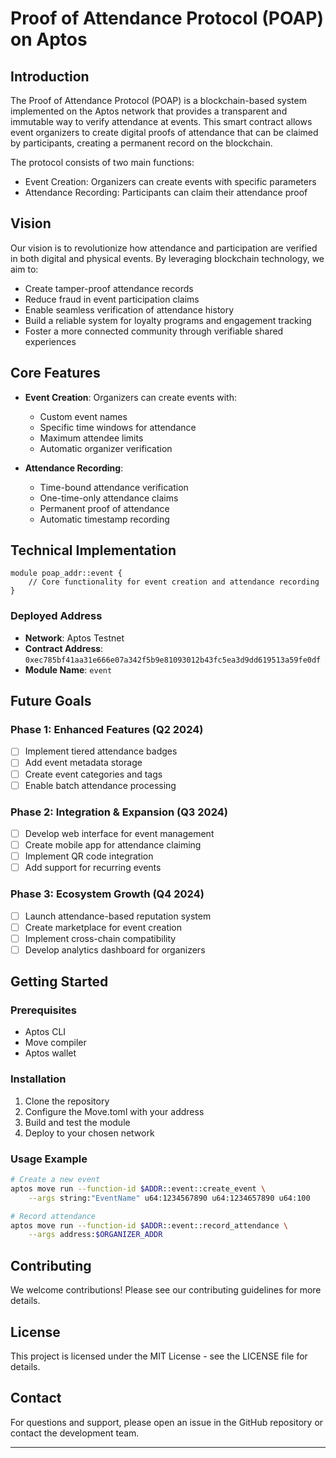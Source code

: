 # Proof of Attendance Protocol (POAP) on Aptos

## Introduction
The Proof of Attendance Protocol (POAP) is a blockchain-based system implemented on the Aptos network that provides a transparent and immutable way to verify attendance at events. This smart contract allows event organizers to create digital proofs of attendance that can be claimed by participants, creating a permanent record on the blockchain.

The protocol consists of two main functions:
- Event Creation: Organizers can create events with specific parameters
- Attendance Recording: Participants can claim their attendance proof

## Vision
Our vision is to revolutionize how attendance and participation are verified in both digital and physical events. By leveraging blockchain technology, we aim to:
- Create tamper-proof attendance records
- Reduce fraud in event participation claims
- Enable seamless verification of attendance history
- Build a reliable system for loyalty programs and engagement tracking
- Foster a more connected community through verifiable shared experiences

## Core Features
- **Event Creation**: Organizers can create events with:
  - Custom event names
  - Specific time windows for attendance
  - Maximum attendee limits
  - Automatic organizer verification

- **Attendance Recording**:
  - Time-bound attendance verification
  - One-time-only attendance claims
  - Permanent proof of attendance
  - Automatic timestamp recording

## Technical Implementation
```move
module poap_addr::event {
    // Core functionality for event creation and attendance recording
}
```

### Deployed Address
- **Network**: Aptos Testnet
- **Contract Address**: `0xec785bf41aa31e666e07a342f5b9e81093012b43fc5ea3d9dd619513a59fe0df`
- **Module Name**: `event`

## Future Goals

### Phase 1: Enhanced Features (Q2 2024)
- [ ] Implement tiered attendance badges
- [ ] Add event metadata storage
- [ ] Create event categories and tags
- [ ] Enable batch attendance processing

### Phase 2: Integration & Expansion (Q3 2024)
- [ ] Develop web interface for event management
- [ ] Create mobile app for attendance claiming
- [ ] Implement QR code integration
- [ ] Add support for recurring events

### Phase 3: Ecosystem Growth (Q4 2024)
- [ ] Launch attendance-based reputation system
- [ ] Create marketplace for event creation
- [ ] Implement cross-chain compatibility
- [ ] Develop analytics dashboard for organizers

## Getting Started

### Prerequisites
- Aptos CLI
- Move compiler
- Aptos wallet

### Installation
1. Clone the repository
2. Configure the Move.toml with your address
3. Build and test the module
4. Deploy to your chosen network

### Usage Example
```bash
# Create a new event
aptos move run --function-id $ADDR::event::create_event \
    --args string:"EventName" u64:1234567890 u64:1234657890 u64:100

# Record attendance
aptos move run --function-id $ADDR::event::record_attendance \
    --args address:$ORGANIZER_ADDR
```

## Contributing
We welcome contributions! Please see our contributing guidelines for more details.

## License
This project is licensed under the MIT License - see the LICENSE file for details.

## Contact
For questions and support, please open an issue in the GitHub repository or contact the development team.

---
